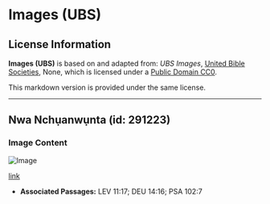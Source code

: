 # Images (UBS)

## License Information

**Images (UBS)** is based on and adapted from: _UBS Images_, [United Bible Societies](https://unitedbiblesocieties.org/), None, which is licensed under a [Public Domain CC0](https://creativecommons.org/public-domain/cc0/).

This markdown version is provided under the same license.



--------------------------------

## Nwa Nchụanwụnta (id: 291223)

### Image Content

![Image](https://cdn.aquifer.bible/aquifer-content/resources/Media/WEB-0601_little_owl.jpg)

[link](https://cdn.aquifer.bible/aquifer-content/resources/Media/WEB-0601_little_owl.jpg)

* **Associated Passages:** LEV 11:17; DEU 14:16; PSA 102:7

